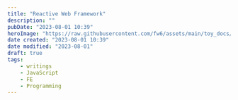 ```yaml
---
title: "Reactive Web Framework"
description: ""
pubDate: "2023-08-01 10:39"
heroImage: "https://raw.githubusercontent.com/fw6/assets/main/toy_docs/20230801105044.png"
date created: "2023-08-01 10:39"
date modified: "2023-08-01"
draft: true
tags:
    - writings
    - JavaScript
    - FE
    - Programming
---
```


